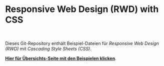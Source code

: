 # Responsive Web Design (RWD) with CSS #

<br>

Dieses Git-Repository enthält Beispiel-Dateien für *Responsive Web Design (RWD)* mit *Cascading Style Sheets (CSS)*. 

[**Hier für Übersichts-Seite mit den Beispielen klicken**](https://mdecker-mobilecomputing.github.io/RWD_mit_CSS/index.html).

<br>
